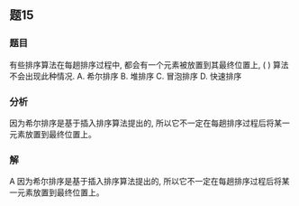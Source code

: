 ## 题15
### 题目
有些排序算法在每趟排序过程中, 都会有一个元素被放置到其最终位置上, ( ) 算法不会出现此种情况.
A. 希尔排序 B. 堆排序 C. 冒泡排序 D. 快速排序
### 分析
因为希尔排序是基于插入排序算法提出的, 所以它不一定在每趟排序过程后将某一元素放置到最终位置上。
### 解
A
因为希尔排序是基于插入排序算法提出的, 所以它不一定在每趟排序过程后将某一元素放置到最终位置上。
